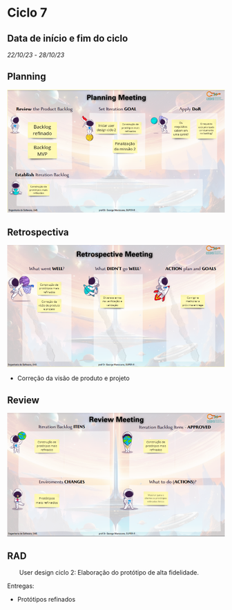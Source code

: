# Ciclo 7

## Data de início e fim do ciclo

*22/10/23* - *28/10/23*

## Planning

![Image title](../assets/sprints/planing_sprint7.png)

## Retrospectiva

![Image title](../assets/sprints/retrospective_sprint7.png)

- Correção da visão de produto e projeto

## Review

![Image title](../assets/sprints/review_sprint7.png)

## RAD

<p align="justify">&emsp;&emsp;User design ciclo 2: Elaboração do protótipo de alta fidelidade.</p>

Entregas: 
- Protótipos refinados
